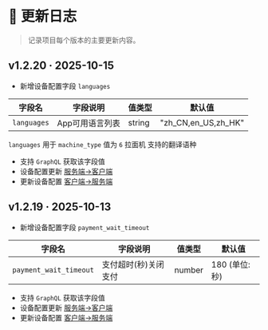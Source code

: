 # 🧾 更新日志

> 记录项目每个版本的主要更新内容。

## v1.2.20 · 2025-10-15

- 新增设备配置字段 `languages`

| 字段名         | 字段说明      | 值类型    | 默认值                 |
|-------------|-----------|--------|---------------------|
| `languages` | App可用语言列表 | string | "zh_CN,en_US,zh_HK" |

`languages` 用于 `machine_type` 值为 `6` 拉面机 支持的翻译语种

- 支持 `GraphQL` 获取该字段值
- 设备配置更新 [服务端->客户端](/mqtt/subscribe/machine.config.push)
- 更新设备配置 [客户端->服务端](/mqtt/publish/machine.config.put)

## v1.2.19 · 2025-10-13

- 新增设备配置字段 `payment_wait_timeout`

| 字段名                    | 字段说明        | 值类型    | 默认值         |
|------------------------|-------------|--------|-------------|
| `payment_wait_timeout` | 支付超时(秒)关闭支付 | number | 180 (单位: 秒) |

- 支持 `GraphQL` 获取该字段值
- 设备配置更新 [服务端->客户端](/mqtt/subscribe/machine.config.push)
- 更新设备配置 [客户端->服务端](/mqtt/publish/machine.config.put)
